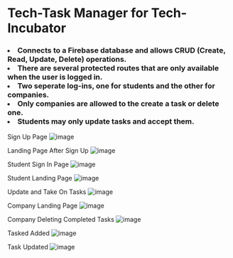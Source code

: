 
<h1> Tech-Task Manager for Tech-Incubator</h1>

<h3>
  
  <li>Connects to a Firebase database and allows CRUD (Create, Read, Update, Delete) operations. </li>
<li>There are several protected routes that are only available when the user is logged in. </li>
<li>Two seperate log-ins, one for students and the other for companies.</li>
<li>Only companies are allowed to the create a task or delete one.</li>
<li>Students may only update tasks and accept them. </li>
 
  </h3>



Sign Up Page
![image](https://github.com/Tamiyo22/tech-tasks/assets/30645979/240ef21c-b0e4-4073-ac46-0435cf3a1c32)

Landing Page After Sign Up
![image](https://github.com/Tamiyo22/tech-tasks/assets/30645979/8f5028b8-88cd-4dcf-b1c4-4aceb16eb193)

Student Sign In Page
![image](https://github.com/Tamiyo22/tech-tasks/assets/30645979/1865a281-ea54-4a14-afa3-08e7e4dc2406)

Student Landing Page
![image](https://github.com/Tamiyo22/tech-tasks/assets/30645979/48dd0f16-4392-4b14-9233-9d569ed685c2)

Update and Take On Tasks
![image](https://github.com/Tamiyo22/tech-tasks/assets/30645979/342446ea-8aa7-4080-8b20-98216f99e0f3)

Company Landing Page
![image](https://github.com/Tamiyo22/tech-tasks/assets/30645979/0bff08b8-750f-43ec-b65e-d3098be105db)

Company Deleting Completed Tasks
![image](https://github.com/Tamiyo22/tech-tasks/assets/30645979/24493f99-c373-4c48-b641-cb1dbc060776)

Tasked Added
![image](https://github.com/Tamiyo22/tech-tasks/assets/30645979/494e3dc8-0eb9-4145-97e1-b8bb0a10bcc4)

Task Updated
![image](https://github.com/Tamiyo22/tech-tasks/assets/30645979/918fd53d-ed95-490a-b615-68279cfa10eb)




